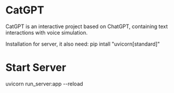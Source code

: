 # CatGPT
CatGPT is an interactive  project based on ChatGPT, containing text interactions with voice simulation.

Installation
    for server, it also need:
        pip intall "uvicorn[standard]"
        
<h1> Start Server </h1>
uvicorn run_server:app --reload